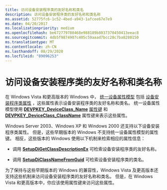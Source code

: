 ```yaml
---
title: 访问设备安装程序类的友好名称和类名
description: 访问设备安装程序类的友好名称和类名称
ms.assetid: 52775fc6-1c52-4bed-a943-1afcee67e7e9
ms.date: 04/20/2017
ms.localizationpriority: medium
ms.openlocfilehash: be672779780468e988189b8037370450413eeac8
ms.sourcegitcommit: 4db5f9874907c405c59aaad7bcc28c7ba8280150
ms.translationtype: MT
ms.contentlocale: zh-CN
ms.lasthandoff: 08/29/2020
ms.locfileid: "89096253"
---
```

# <a name="accessing-the-friendly-name-and-class-name-of-a-device-setup-class"></a>访问设备安装程序类的友好名称和类名称


在 Windows Vista 和更高版本的 Windows 中， [统一设备属性模型](unified-device-property-model--windows-vista-and-later-.md) 包括 [设备安装程序类属性](accessing-device-setup-class-properties.md) ，这些属性表示设备安装程序类的友好名称和类名。 统一设备属性模型使用 [**DEVPKEY_DeviceClass_Name**](./devpkey-deviceclass-name.md) [属性键](property-keys.md) 和 [**DEVPKEY_DeviceClass_ClassName**](./devpkey-deviceclass-classname.md) 属性键来表示这些属性。

Windows Server 2003、Windows XP 和 Windows 2000 还支持以下设备安装程序类属性。 但是，这些早期版本的 Windows 不支持统一设备属性模型的属性键。 相反，这些版本的 Windows 使用以下机制来检索相应的属性信息：

-   调用 [**SetupDiGetClassDescriptionEx**](/windows/desktop/api/setupapi/nf-setupapi-setupdigetclassdescriptionexa) 可检索设备安装程序类的友好名称。

-   调用 [**SetupDiClassNameFromGuid**](/windows/desktop/api/setupapi/nf-setupapi-setupdiclassnamefromguida) 可检索设备安装程序类的类名。

为了保持与这些早期版本的 Windows 的兼容性，Windows Vista 及更高版本还支持这些机制来访问设备安装程序类的友好名称和类名。 但是，在 Windows Vista 和更高版本中，你应该使用属性键来访问这些属性。

 

